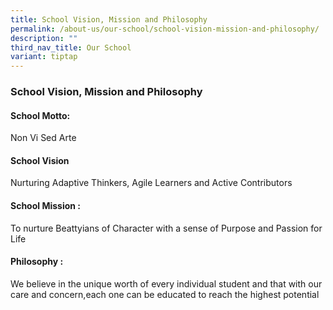 ```yaml
---
title: School Vision, Mission and Philosophy
permalink: /about-us/our-school/school-vision-mission-and-philosophy/
description: ""
third_nav_title: Our School
variant: tiptap
---
```

<h3><strong>School Vision, Mission and Philosophy</strong></h3>
<h4><strong>School Motto:</strong></h4>
<p>Non Vi Sed Arte</p>
<h4><strong>School Vision</strong></h4>
<p>Nurturing Adaptive Thinkers, Agile Learners and Active Contributors</p>
<h4><strong>School Mission :</strong></h4>
<p>To nurture Beattyians of Character with a sense of Purpose and Passion
for Life</p>
<h4><strong>Philosophy :</strong></h4>
<p>We believe in the unique worth of every individual student and that with
our care and concern,each one can be educated to reach the highest potential</p>
